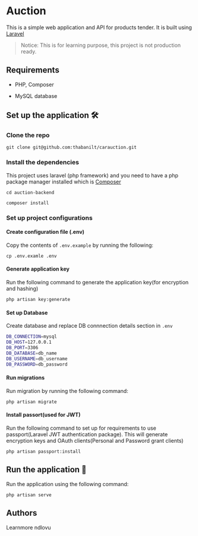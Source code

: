 # Auction

This is a simple web application and API for products tender. It is built using  [Laravel](https://laravel.com/)

> Notice: This is for learning purpose, this project is not production ready.


## Requirements

- PHP, Composer

- MySQL database


## Set up the application 🛠

### Clone the repo

`git clone git@github.com:thabanilt/carauction.git`

### Install the dependencies

This project uses laravel (php framework) and you need to have a php package manager installed which is [Composer](https://getcomposer.org/)

`cd auction-backend`

`composer install`

### Set up project configurations

#### Create configuration file (.env)

Copy the contents of `.env.example` by running the following:

`cp .env.examle .env`

#### Generate application key

Run the following command to generate the application key(for encryption and hashing)

`php artisan key:generate`

#### Set up Database

Create database and replace DB connnection details section in `.env` 

```sh
DB_CONNECTION=mysql
DB_HOST=127.0.0.1
DB_PORT=3306
DB_DATABASE=db_name
DB_USERNAME=db_username
DB_PASSWORD=db_password
```

#### Run migrations

Run migration by running the following command:

`php artisan migrate`

#### Install passort(used for JWT)

Run the following command to set up for requirements to use passport(Laravel JWT authentication package). This will generate encryption keys and OAuth clients(Personal and Password grant clients)

`php artisan passport:install`

## Run the application 🚀

Run the application using the following command:

`php artisan serve`

## Authors

Learnmore ndlovu


